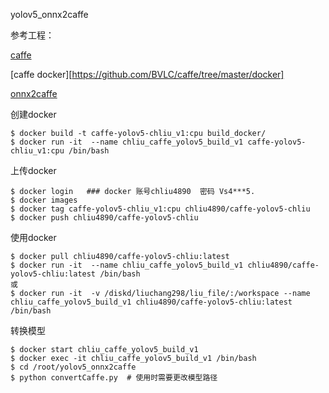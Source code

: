 yolov5_onnx2caffe

参考工程：

[caffe](https://github.com/Wulingtian/yolov5_caffe)

[caffe docker][https://github.com/BVLC/caffe/tree/master/docker]

[onnx2caffe](https://github.com/Wulingtian/yolov5_onnx2caffe)

创建docker

```
$ docker build -t caffe-yolov5-chliu_v1:cpu build_docker/
$ docker run -it  --name chliu_caffe_yolov5_build_v1 caffe-yolov5-chliu_v1:cpu /bin/bash
```

上传docker

```
$ docker login   ### docker 账号chliu4890  密码 Vs4***5.
$ docker images
$ docker tag caffe-yolov5-chliu_v1:cpu chliu4890/caffe-yolov5-chliu
$ docker push chliu4890/caffe-yolov5-chliu
```

使用docker

```
$ docker pull chliu4890/caffe-yolov5-chliu:latest
$ docker run -it  --name chliu_caffe_yolov5_build_v1 chliu4890/caffe-yolov5-chliu:latest /bin/bash
或
$ docker run -it  -v /diskd/liuchang298/liu_file/:/workspace --name chliu_caffe_yolov5_build_v1 chliu4890/caffe-yolov5-chliu:latest /bin/bash
```



转换模型

```
$ docker start chliu_caffe_yolov5_build_v1
$ docker exec -it chliu_caffe_yolov5_build_v1 /bin/bash
$ cd /root/yolov5_onnx2caffe
$ python convertCaffe.py  # 使用时需要更改模型路径
```

